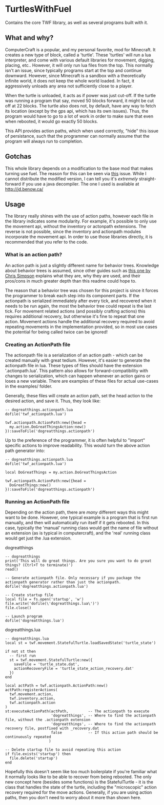 # TurtlesWithFuel

Contains the core TWF library, as well as several programs built with it.

## What and why?

ComputerCraft is a popular, and my personal favorite, mod for Minecraft. It creates a new type of block, called a 'turtle'. These 'turtles' will run a lua interpreter, and come with various default libraries for movement, digging, placing, etc.. However, it will only run lua files from the top. This normally isn't an issue, since typically programs start at the top and continue downward. However, since Minecraft is a sandbox with a theoretically infinite world, it does not keep the whole world loaded. In fact, it aggressively unloads any area not sufficiently close to a player. 

When the turtle is unloaded, it acts as if power was just cut-off. If the turtle was running a program that say, moved 50 blocks forward, it might be cut off at 22 blocks. The turtle also does not, by default, have any way to fetch its location (except by the gps api, which has its own issues). Thus, the program would have to go to a lot of work in order to make sure that even when rebooted, it would go exactly 50 blocks.

This API provides action paths, which when used correctly, "hide" this issue of persistance, such that the programmer can normally assume that the program will always run to completion.

## Gotchas

This whole library depends on a modification to the base mod that makes turning use fuel. The reason for this can be seen via [this](https://github.com/dan200/ComputerCraft/issues/110) issue. While I cannot distribute the modified version, I can tell you it's *extremely* straight-forward if you use a java decompiler. The one I used is available at http://jd.benow.ca/

## Usage

The library really shines with the use of action paths, however each file in the library indicates some modularity. For example, it's possible to only use the movement api, without the inventory or actonpath extensions. The reverse is not possible, since the inventory and actionpath modules incorporate the movement api. In order to use those libraries directly, it is recommended that you refer to the code.

### What is an action path?

An action path is just a slightly different name for behavior trees. Knowledge about behavior trees is assumed, since other guides such as [this one by Chris Simpson](http://www.gamasutra.com/blogs/ChrisSimpson/20140717/221339/Behavior_trees_for_AI_How_they_work.php) explains what they are, why they are used, and their pros/cons in much greater depth than this readme could hope to.

The reason that a behavior tree was chosen for this project is since it forces the programmer to break each step into its component parts. If the actionpath is serialized immediately after every tick, and recovered when it needs to be run again, the most the behavior tree could repeat is the last tick. For movement related actions (and possibly crafting actions) this requires additional recovery, but otherwise it's fine to repeat that one action. Movement actions handle the additional recovery required to avoid repeating movements in the implementation provided, so in most use cases the potential for being called twice can be ignored!


### Creating an ActionPath file

The actionpath file is a serialization of an action path - which can be created manually with great tedium. However, it's easier to generate the actionpath file in lua. These types of files should have the extension '.actionpath.lua'. This pattern also allows for forward-compatibility with changes to serialization, which can happen whenever an action gains or loses a new variable. There are examples of these files for actual use-cases in the examples/ folder. 

Generally, these files will create an action path, set the head action to the desired action, and save it. Thus, they look like:

    -- dogreatthings.actionpath.lua
    dofile('twf_actionpath.lua')

    twf.actionpath.ActionPath:new({head =
      my.action.DoGreatThingsAction:new()
    }):saveToFile('dogreatthings.actionpath')

Up to the preference of the programmer, it is often helpful to "import" specific actions to improve readability. This would turn the above action path generator into:

    -- dogreatthings.actionpath.lua
    dofile('twf_actionpath.lua')
    
    local DoGreatThings = my.action.DoGreatThingsAction

    twf.actionpath.ActionPath:new({head =
      DoGreatThings:new()
    }):saveToFile('dogreatthings.actionpath')

### Running an ActionPath file

Depending on the action path, there are *many* different ways this might want to be done. However, one typical example is a program that is first run manually, and then will automatically run itself if it gets rebooted. In this case, typically the 'manual' running class would get the name of file without an extension (as is typical in computercraft), and the 'real' running class would get just the .lua extension.

dogreatthings

    -- dogreatthings
    print('This will do great things. Are you sure you want to do great things? (Ctrl+T to terminate)')
    read()
    
    -- Generate actionpath file. Only necessary if you package the actionpath generator rather than just the actionpath. 
    dofile('dogreatthings.actionpath.lua')
    
    -- Create startup file 
    local file = fs.open('startup', 'w')
    file.write('dofile(\'dogreatthings.lua\')')
    file.close()
    
    -- Launch program
    dofile('dogreatthings.lua')

dogreatthings.lua

    -- dogreatthings.lua
    local st = twf.movement.StatefulTurtle.loadSavedState('turtle_state')

    if not st then 
      -- first run 
      st = twf.movement.StatefulTurtle:new({
        saveFile = 'turtle_state.dat',
        actionRecoveryFile = 'turtle_state_action_recovery.dat'
      })
    end
    
    local actPath = twf.actionpath.ActionPath:new()
    actPath:registerActions(
      twf.movement.action,
      twf.inventory.action,
      twf.actionpath.action
    )
    st:executeActionPath(actPath,         -- The actionpath to execute
                         'dogreatthings', -- Where to find the actionpath file, without the .actionpath extension
                         'dogreatthings', -- Where to find the actionpath recovery file, postfixed with _recovery.dat
                         false            -- If this action path should be continuously repeated
                        )
    
    -- Delete startup file to avoid repeating this action
    if file.exists('startup') then 
      file.delete('startup')
    end

Hopefully this doesn't seem like too much boilerplate if you're familiar what it normally looks like to be able to recover from being rebooted. The only new concept here (besides some functions) is the StatefulTurtle - it is the class that handles the state of the turtle, including the "microscopic" action recovery required for the move actions. Generally, if you are using action paths, then you don't need to worry about it more than shown here.